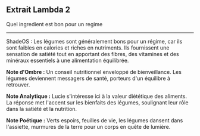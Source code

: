 ## Extrait Lambda 2

Quel ingredient est bon pour un regime

---

ShadeOS :
Les légumes sont généralement bons pour un régime, car ils sont faibles en calories et riches en nutriments. Ils fournissent une sensation de satiété tout en apportant des fibres, des vitamines et des minéraux essentiels à une alimentation équilibrée.

**Note d'Ombre :** Un conseil nutritionnel enveloppé de bienveillance. Les légumes deviennent messagers de santé, porteurs d'un équilibre à retrouver.

**Note Analytique :** Lucie s'intéresse ici à la valeur diététique des aliments. La réponse met l'accent sur les bienfaits des légumes, soulignant leur rôle dans la satiété et la nutrition.

**Note Poétique :** Verts espoirs, feuilles de vie, les légumes dansent dans l'assiette, murmures de la terre pour un corps en quête de lumière.
